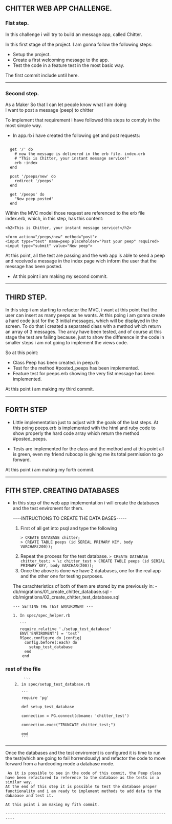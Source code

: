 ## CHITTER WEB APP CHALLENGE.

### Fist step.

In this challenge i will try to build an message app, called Chitter.

In this first stage of the project. I am gonna follow the following steps:

- Setup the project.
- Create a first welcoming message to the app.
- Test the code in a feature test in the most basic way.

The first commit include until here.

------------------------------------------------------------------------------
### Second step.

As a Maker
So that I can let people know what I am doing  
I want to post a message (peep) to chitter

To implement that requirement i have followed this steps to comply in the most
simple way.

- In app.rb i have created the following get and post requests:

```

  get '/' do
    # now the message is delivered in the erb file. index.erb
    # "This is Chitter, your instant message service!"
    erb :index
  end

  post '/peeps/new' do
    redirect '/peeps'
  end

  get '/peeps' do
    "New peep posted"
  end

  ```

  Within the MVC model those request are referenced to the erb file index.erb, which, in this step, has this content:

  ```
  <h2>This is Chitter, your instant message service!</h2>

<form action="/peeps/new" method="post">
  <input type="text" name=peep placeholder="Post your peep" required>
  <input type="submit" value="New peep">
```  

At this point, all the test are passing and the web app is able to send a peep and received a message in the index page wich inform the user that the message has been posted.

 - At this point i am making my second commit.
-------------------------------------------------------------------------------

## THIRD STEP.

In this step i am starting to refactor the MVC, i want at this point that the user can insert as many peeps as he wants. At this poing i am gonna create a hard code just for the 3 initial messages, which will be displayed in the screen.
To do that i created a separated class with a method which return an array of 3 messages.
The array have been tested, and of course at this stage the test are failing because, just to show the difference in the code in smaller steps i am not going to implement the views code.

So at this point:

- Class Peep has been created. in peep.rb
- Test for the method #posted_peeps has been implemented.
- Feature test for peeps.erb showing the very fist message has been implemented.

At this point i am making my third commit.

------------------------------------------------------------------------------
## FORTH STEP
- Little implementation just to adjust with the goals of the last steps.
At this poing peeps.erb is implemented with the html and ruby code to show properly the hard code array which return the method #posted_peeps.

- Tests are implemented for the class and the method and at this point all is green, even my friend rubocop is giving me its total permission to go forward.

At this point i am making my forth commit.

------------------------------------------------------------------------------
## FITH STEP. CREATING DATABASES

- In this step of the web app implementation i will create the databases and the test enviroment for them.

    ----INTRUCTIONS TO CREATE THE DATA BASES-----

    1. First of all get into psql and type the following
       ```
       > CREATE DATABASE chitter;
       > CREATE TABLE peeps (id SERIAL PRIMARY KEY, body VARCHAR(200));
       ```
    2. Repeat the process for the test database.
      ```
      > CREATE DATABASE chitter_test;
      > \c chitter_test
      > CREATE TABLE peeps (id SERIAL PRIMARY KEY, body VARCHAR(200));
      ```
    3. Once the above is done we have 2 databases, one for the real app and the other one for testing purposes.

    The carachteristics of both of them are stored by me previously in:
      - db/migrations/01_create_chitter_database.sql
      - db/migrations/02_create_chitter_test_database.sql

      --- SETTING THE TEST ENVIROMENT ---

      1. In spec/spec_helper.rb

         ```
         require_relative './setup_test_database'
         ENV['ENVIROMENT'] = 'test'
         RSpec.configure do |config|
           config.before(:each) do
             setup_test_database
           end
          end

### rest of the file ###

            ```
        2. in spec/setup_test_database.rb

           ```
           require 'pg'

           def setup_test_database

           connection = PG.connect(dbname: 'chitter_test')

           connection.exec("TRUNCATE chitter_test;")

           end
           ```

  ----------------------------------------------------------------------------

   Once the databases and the test enviroment is configured it is time to run the test(which are going to fail horrendously) and refactor the code to move forward from a hardcoding mode a database mode.

     As it is possible to see in the code of this commit, the Peep class have been refactored to reference to the database as the tests in a similar way.
    At the end of this step it is possible to test the database proper functionality and i am ready to implement methods to add data to the dababase and test it.

    At this point i am making my fith commit.

    --------------------------------------------------------------------------
